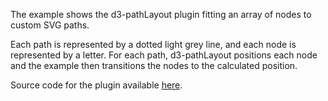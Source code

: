 The example shows the d3-pathLayout plugin fitting an array of nodes to custom SVG paths.

Each path is represented by a dotted light grey line, and each node is represented by a letter. For each path, d3-pathLayout positions each node and the example then transitions the nodes to the calculated position.

Source code for the plugin available [here](http://www.github.com/dbarton-uk/d3-pathLayout).